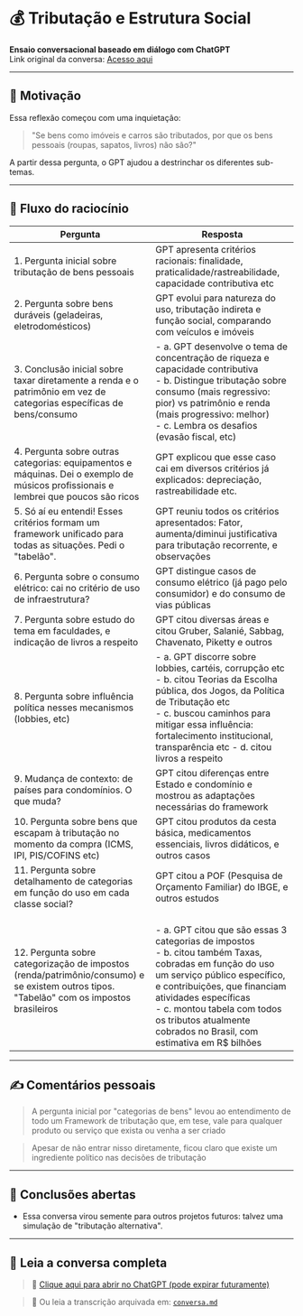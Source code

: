 # 💰 Tributação e Estrutura Social

**Ensaio conversacional baseado em diálogo com ChatGPT**  
Link original da conversa: [Acesso aqui](https://chatgpt.com/c/676f0228-1e1c-800d-89d3-b194f43a41d1)

---

## 🧠 Motivação

Essa reflexão começou com uma inquietação:  
> "Se bens como imóveis e carros são tributados, por que os bens pessoais (roupas, sapatos, livros) não são?"

A partir dessa pergunta, o GPT ajudou a destrinchar os diferentes sub-temas.

---

## 🔁 Fluxo do raciocínio

|Pergunta|Resposta|
|--------|--------|
| 1. Pergunta inicial sobre tributação de bens pessoais | GPT apresenta critérios racionais: finalidade, praticalidade/rastreabilidade, capacidade contributiva etc |
| 2. Pergunta sobre bens duráveis (geladeiras, eletrodomésticos) | GPT evolui para natureza do uso, tributação indireta e função social, comparando com veículos e imóveis |
| 3. Conclusão inicial sobre taxar diretamente a renda e o patrimônio em vez de categorias específicas de bens/consumo | - a. GPT desenvolve o tema de concentração de riqueza e capacidade contributiva<br>- b. Distingue tributação sobre consumo (mais regressivo: pior) vs patrimônio e renda (mais progressivo: melhor)<br>- c. Lembra os desafios (evasão fiscal, etc) |
| 4. Pergunta sobre outras categorias: equipamentos e máquinas. Dei o exemplo de músicos profissionais e lembrei que poucos são ricos | GPT explicou que esse caso cai em diversos critérios já explicados: depreciação, rastreabilidade etc. |
| 5. Só aí eu entendi! Esses critérios formam um framework unificado para todas as situações. Pedi o "tabelão". | GPT reuniu todos os critérios apresentados: Fator, aumenta/diminui justificativa para tributação recorrente, e observações |
| 6. Pergunta sobre o consumo elétrico: cai no critério de uso de infraestrutura? | GPT distingue casos de consumo elétrico (já pago pelo consumidor) e do consumo de vias públicas |
| 7. Pergunta sobre estudo do tema em faculdades, e indicação de livros a respeito | GPT citou diversas áreas e citou Gruber, Salanié, Sabbag, Chavenato, Piketty e outros |
| 8. Pergunta sobre influência política nesses mecanismos (lobbies, etc) | - a. GPT discorre sobre lobbies, cartéis, corrupção etc<br>- b. citou Teorias da Escolha pública, dos Jogos, da Política de Tributação etc<br>- c. buscou caminhos para mitigar essa influência: fortalecimento institucional, transparência etc     - d. citou livros a respeito |
| 9. Mudança de contexto: de países para condomínios. O que muda? | GPT citou diferenças entre Estado e condomínio e mostrou as adaptações necessárias do framework |
| 10. Pergunta sobre bens que escapam à tributação no momento da compra (ICMS, IPI, PIS/COFINS etc) | GPT citou produtos da cesta básica, medicamentos essenciais, livros didáticos, e outros casos |
| 11. Pergunta sobre detalhamento de categorias em função do uso em cada classe social? | GPT citou a POF (Pesquisa de Orçamento Familiar) do IBGE, e outros estudos |
| 12. Pergunta sobre categorização de impostos (renda/patrimônio/consumo) e se existem outros tipos. "Tabelão" com os impostos brasileiros | <br>- a. GPT citou que são essas 3 categorias de impostos<br>- b. citou também Taxas, cobradas em função do uso um serviço público específico, e contribuições, que financiam atividades específicas<br>- c. montou tabela com todos os tributos atualmente cobrados no Brasil, com estimativa em R$ bilhões |

---

## ✍️ Comentários pessoais

> A pergunta inicial por "categorias de bens" levou ao entendimento de todo um Framework de tributação que, em tese, vale para qualquer produto ou serviço que exista ou venha a ser criado

> Apesar de não entrar nisso diretamente, ficou claro que existe um ingrediente político nas decisões de tributação

---

## 📌 Conclusões abertas

- Essa conversa virou semente para outros projetos futuros: talvez uma simulação de "tributação alternativa".

---

## 🧠 Leia a conversa completa

> 📎 [Clique aqui para abrir no ChatGPT (pode expirar futuramente)](https://chatgpt.com/c/676f0228-1e1c-800d-89d3-b194f43a41d1)

> 📁 Ou leia a transcrição arquivada em: [`conversa.md`](./conversa.md)
